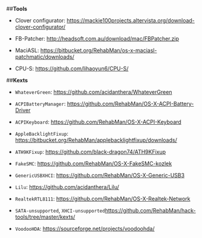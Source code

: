 ##**Tools**

- Clover configurator: https://mackie100projects.altervista.org/download-clover-configurator/

- FB-Patcher: http://headsoft.com.au/download/mac/FBPatcher.zip

- MaciASL: https://bitbucket.org/RehabMan/os-x-maciasl-patchmatic/downloads/

- CPU-S: https://github.com/lihaoyun6/CPU-S/

  

##**Kexts**

- `WhateverGreen`: https://github.com/acidanthera/WhateverGreen
- `ACPIBatteryManager`: https://github.com/RehabMan/OS-X-ACPI-Battery-Driver

- `ACPIKeyboard`: https://github.com/RehabMan/OS-X-ACPI-Keyboard
- `AppleBacklightFixup`: https://bitbucket.org/RehabMan/applebacklightfixup/downloads/
- `ATH9KFixup`: https://github.com/black-dragon74/ATH9KFixup
- `FakeSMC`: https://github.com/RehabMan/OS-X-FakeSMC-kozlek
- `GenericUSBXHCI`: https://github.com/RehabMan/OS-X-Generic-USB3
- `Lilu`: https://github.com/acidanthera/Lilu/
- `RealtekRTL8111`: https://github.com/RehabMan/OS-X-Realtek-Network
- `SATA-unsupported`, `XHCI-unsupported`https://github.com/RehabMan/hack-tools/tree/master/kexts/
- `VoodooHDA`: https://sourceforge.net/projects/voodoohda/

